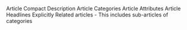 Article Compact Description
Article Categories
Article Attributes
Article Headlines
Explicitly Related articles
	- This includes sub-articles of categories


